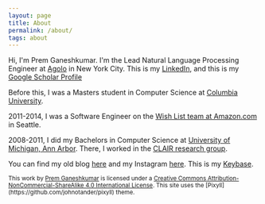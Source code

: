 ```yaml
---
layout: page
title: About
permalink: /about/
tags: about
---
```


Hi, I'm Prem Ganeshkumar. I'm the Lead Natural Language Processing Engineer at [Agolo](http://agolo.com/) in New York City. This is my [LinkedIn](http://www.linkedin.com/in/pgkmr), and this is my [Google Scholar Profile](https://scholar.google.com/citations?hl=en&view_op=list_works&gmla=AJsN-F41alnNFrAO2zZnC_j5WPd8xSWpQaKHGifWWgg6Z2WYJjM_OXHErXWEY-eFY-84Wv8XYKEJRjSnUSvBviRaDAfpPr5ESQ&user=ewXjGD4AAAAJ)

Before this, I was a Masters student in Computer Science at [Columbia University](http://columbia.edu/).

2011-2014, I was a Software Engineer on the [Wish List team at Amazon.com](http://amazon.com/wishlist) in Seattle.

2008-2011, I did my Bachelors in Computer Science at [University of Michigan, Ann Arbor](http://umich.edu/). There, I worked in the [CLAIR research group](http://clairlib.org/).

You can find my old blog [here](http://premgane.wordpress.com) and my Instagram [here](http://instagram.com/premtagram). This is my [Keybase](https://keybase.io/pgkr).

<small>
This work by <a xmlns:cc="http://creativecommons.org/ns#" href="http://premgkumar.com" property="cc:attributionName" rel="cc:attributionURL">Prem Ganeshkumar</a> is licensed under a <a rel="license" href="http://creativecommons.org/licenses/by-nc-sa/4.0/">Creative Commons Attribution-NonCommercial-ShareAlike 4.0 International License</a>.
</small>

<small>
This site uses the [Pixyll](https://github.com/johnotander/pixyll) theme. 
</small>